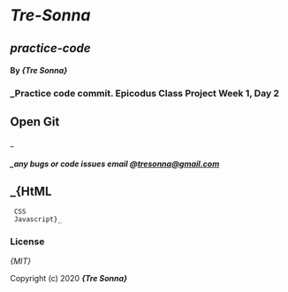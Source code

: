 # _Tre-Sonna_

## _practice-code_
#### By _**{Tre Sonna}**_

### _Practice code commit. Epicodus Class Project Week 1, Day 2

## Open Git



_

##### _any bugs or code issues email @tresonna@gmail.com

## _{HtML
     CSS
     Javascript}_

### License

*{MIT}*

Copyright (c) 2020 **_{Tre Sonna}_**
